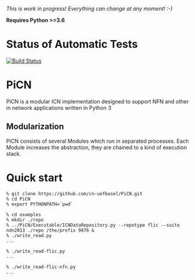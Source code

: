 *This is work in progress! Everything can change at any moment! :-)*

**Requires Python  >=3.6** 

# Status of Automatic Tests

[![Build Status](https://semaphoreci.com/api/v1/blacksheeep-36/picn/branches/master/badge.svg)](https://semaphoreci.com/blacksheeep-36/picn)

# PiCN 
PiCN is a modular ICN implementation designed to support NFN and
other in network applications written in Python 3

## Modularization
PiCN consists of several Modules which run in separated processes. 
Each Module increases the abstraction, they are chained to a kind 
of execution stack.

# Quick start

```
% git clone https://github.com/cn-uofbasel/PiCN.git
% cd PiCN
% export PYTHONPATH=`pwd`

% cd examples
% mkdir ./repo
% ../PiCN/Executable/ICNDataRepository.py --repotype flic --suite ndn2013 ./repo /the/prefix 9876 &
% ./write_read.py
...

% ./write_read-flic.py
...

% ./write_read-flic-nfn.py
...

```
